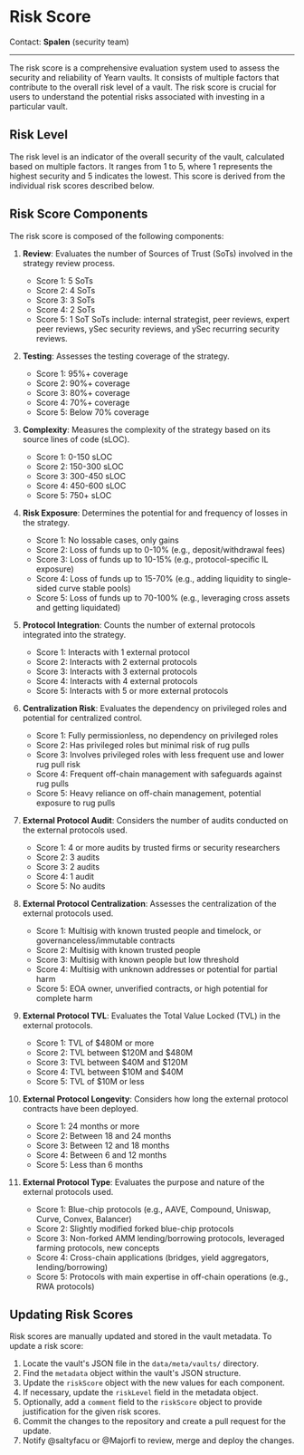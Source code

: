 # Risk Score

Contact: **Spalen** (security team)

----

The risk score is a comprehensive evaluation system used to assess the security and reliability of Yearn vaults. It consists of multiple factors that contribute to the overall risk level of a vault. The risk score is crucial for users to understand the potential risks associated with investing in a particular vault.

## Risk Level

The risk level is an indicator of the overall security of the vault, calculated based on multiple factors. It ranges from 1 to 5, where 1 represents the highest security and 5 indicates the lowest. This score is derived from the individual risk scores described below.

## Risk Score Components

The risk score is composed of the following components:

1. **Review**: Evaluates the number of Sources of Trust (SoTs) involved in the strategy review process.
   - Score 1: 5 SoTs
   - Score 2: 4 SoTs
   - Score 3: 3 SoTs
   - Score 4: 2 SoTs
   - Score 5: 1 SoT
   SoTs include: internal strategist, peer reviews, expert peer reviews, ySec security reviews, and ySec recurring security reviews.

2. **Testing**: Assesses the testing coverage of the strategy.
   - Score 1: 95%+ coverage
   - Score 2: 90%+ coverage
   - Score 3: 80%+ coverage
   - Score 4: 70%+ coverage
   - Score 5: Below 70% coverage

3. **Complexity**: Measures the complexity of the strategy based on its source lines of code (sLOC).
   - Score 1: 0-150 sLOC
   - Score 2: 150-300 sLOC
   - Score 3: 300-450 sLOC
   - Score 4: 450-600 sLOC
   - Score 5: 750+ sLOC

4. **Risk Exposure**: Determines the potential for and frequency of losses in the strategy.
   - Score 1: No lossable cases, only gains
   - Score 2: Loss of funds up to 0-10% (e.g., deposit/withdrawal fees)
   - Score 3: Loss of funds up to 10-15% (e.g., protocol-specific IL exposure)
   - Score 4: Loss of funds up to 15-70% (e.g., adding liquidity to single-sided curve stable pools)
   - Score 5: Loss of funds up to 70-100% (e.g., leveraging cross assets and getting liquidated)

5. **Protocol Integration**: Counts the number of external protocols integrated into the strategy.
   - Score 1: Interacts with 1 external protocol
   - Score 2: Interacts with 2 external protocols
   - Score 3: Interacts with 3 external protocols
   - Score 4: Interacts with 4 external protocols
   - Score 5: Interacts with 5 or more external protocols

6. **Centralization Risk**: Evaluates the dependency on privileged roles and potential for centralized control.
   - Score 1: Fully permissionless, no dependency on privileged roles
   - Score 2: Has privileged roles but minimal risk of rug pulls
   - Score 3: Involves privileged roles with less frequent use and lower rug pull risk
   - Score 4: Frequent off-chain management with safeguards against rug pulls
   - Score 5: Heavy reliance on off-chain management, potential exposure to rug pulls

7. **External Protocol Audit**: Considers the number of audits conducted on the external protocols used.
   - Score 1: 4 or more audits by trusted firms or security researchers
   - Score 2: 3 audits
   - Score 3: 2 audits
   - Score 4: 1 audit
   - Score 5: No audits

8. **External Protocol Centralization**: Assesses the centralization of the external protocols used.
   - Score 1: Multisig with known trusted people and timelock, or governanceless/immutable contracts
   - Score 2: Multisig with known trusted people
   - Score 3: Multisig with known people but low threshold
   - Score 4: Multisig with unknown addresses or potential for partial harm
   - Score 5: EOA owner, unverified contracts, or high potential for complete harm

9. **External Protocol TVL**: Evaluates the Total Value Locked (TVL) in the external protocols.
   - Score 1: TVL of $480M or more
   - Score 2: TVL between $120M and $480M
   - Score 3: TVL between $40M and $120M
   - Score 4: TVL between $10M and $40M
   - Score 5: TVL of $10M or less

10. **External Protocol Longevity**: Considers how long the external protocol contracts have been deployed.
    - Score 1: 24 months or more
    - Score 2: Between 18 and 24 months
    - Score 3: Between 12 and 18 months
    - Score 4: Between 6 and 12 months
    - Score 5: Less than 6 months

11. **External Protocol Type**: Evaluates the purpose and nature of the external protocols used.
    - Score 1: Blue-chip protocols (e.g., AAVE, Compound, Uniswap, Curve, Convex, Balancer)
    - Score 2: Slightly modified forked blue-chip protocols
    - Score 3: Non-forked AMM lending/borrowing protocols, leveraged farming protocols, new concepts
    - Score 4: Cross-chain applications (bridges, yield aggregators, lending/borrowing)
    - Score 5: Protocols with main expertise in off-chain operations (e.g., RWA protocols)

## Updating Risk Scores

Risk scores are manually updated and stored in the vault metadata. To update a risk score:

1. Locate the vault's JSON file in the `data/meta/vaults/` directory.
2. Find the `metadata` object within the vault's JSON structure.
3. Update the `riskScore` object with the new values for each component.
4. If necessary, update the `riskLevel` field in the metadata object.
5. Optionally, add a `comment` field to the `riskScore` object to provide justification for the given risk scores.
6. Commit the changes to the repository and create a pull request for the update.
7. Notify @saltyfacu or @Majorfi to review, merge and deploy the changes.

